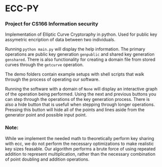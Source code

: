 # ECC-PY

### Project for CS166 Information security

Implementation of Elliptic Curve Cryptoraphy in python. Used for public key assymetric encription of data between two individuals.



Running `python main.py` will display the help information. The primary operations are public key generation `genpublic` and shared key generation `genshared`. There is also functionality for creating a domain file from stored curves through the `getcurve` operation. 

The demo folders contain example setups with shell scripts that walk through the process of operating our software.

Running the software with a domain of `None` will display an interactive graph of the operation being performed. Using the next and previous buttons you can step through the operations of the key generation process. There is also a hide button that is usefull when stepping through longer operations. Pressing this button will hide all of the points and lines aside from the generator point and possible input point.

### Note:
While we implement the needed math to theoretically perform key sharing with ecc, we do not perform the necessary optimizations to make realistic key sizes feasable. Our algorithm performs a brute force of using repeated addition to represent multiplication, rather than the necessary combination of point doubling and addition operations. 